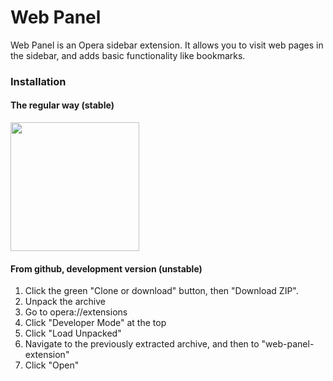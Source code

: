# Web Panel

Web Panel is an Opera sidebar extension. It allows you to visit web pages in the sidebar, and adds basic functionality like bookmarks.

### Installation

#### The regular way (stable)

<a href="https://addons.opera.com/extensions/details/web-panel/"><img src="https://dev.opera.com/extensions/branding-guidelines/addons_206x58_en@2x.png" width=206></a>

#### From github, development version (unstable)

1. Click the green "Clone or download" button, then "Download ZIP".
2. Unpack the archive
3. Go to opera://extensions
4. Click "Developer Mode" at the top
5. Click "Load Unpacked"
6. Navigate to the previously extracted archive, and then to "web-panel-extension"
7. Click "Open"
